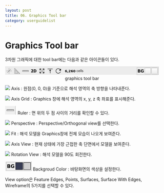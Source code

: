```yaml
---
layout: post
title: 06. Graphics Tool bar
category: userguidelist
---
```


# Graphics Tool bar

3차원 그래픽에 대한 tool bar에는 다음과 같은 아이콘들이 있다.


<p align='center'>
    <img src="https://github.com/nextfoam/baram-pages/raw/main/screenshots/pic/graphicsToolbar.png"><br> graphics tool bar
</p>

<p align='left'>
    <img src="https://github.com/nextfoam/baram-pages/raw/main/screenshots/pic/axis.png">    Axis : 원점(0, 0, 0)을 기준으로 해석 영역의 축 방향을 나타내준다.
</p>

<p align='left'>
    <img src="https://github.com/nextfoam/baram-pages/raw/main/screenshots/pic/ruler.png">    Axis Grid : Graphics 창에 해석 영역의 x, y, z 축 좌표를 표시해준다.
</p>

<p align='left'>
    <img src="https://github.com/nextfoam/baram-pages/raw/main/screenshots/pic/ruler-1.png">    Ruler : 면 위의 두 점 사이의 거리를 확인할 수 있다.
</p>

<p align='left'>
    <img src="https://github.com/nextfoam/baram-pages/raw/main/screenshots/pic/perspective.png">    Perspective : Perspective/Orthogonal view를 선택한다.
</p>

<p align='left'>
    <img src="https://github.com/nextfoam/baram-pages/raw/main/screenshots/pic/fit.png">    Fit : 해석 모델을 Graphics창에 전체 모습이 나오게 보여준다.

</p>

<p align='left'>
    <img src="https://github.com/nextfoam/baram-pages/raw/main/screenshots/pic/viewNormal.png">    Axis View : 현재 상태에 가장 근접한 축 단면에서 모델을 보여준다.

</p>

<p align='left'>
    <img src="https://github.com/nextfoam/baram-pages/raw/main/screenshots/pic/rotation.png">   Rotation View : 해석 모델을 90도 회전한다.
</p>

<p align='left'>
    <img src="https://github.com/nextfoam/baram-pages/raw/main/screenshots/pic/bg.png">   Backgroud Color : 바탕화면의 색상을 설정한다.
</p>

View option은 Feature Edges, Points, Surfaces, Surface With Edges, Wireframe의 5가지를 선택할 수 있다.

